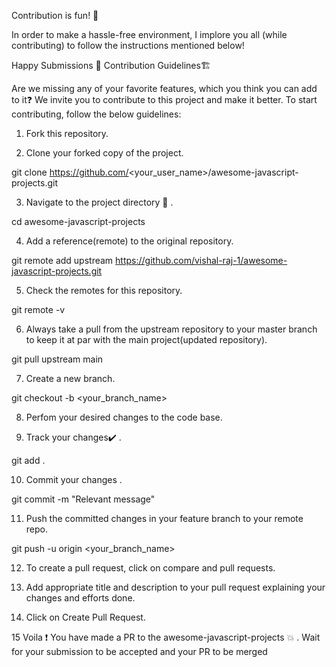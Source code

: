 Contribution is fun! 💚

In order to make a hassle-free environment, I implore you all (while contributing) to follow the instructions mentioned below!

Happy Submissions 🙂
Contribution Guidelines🏗

Are we missing any of your favorite features, which you think you can add to it❓ We invite you to contribute to this project and make it better. To start contributing, follow the below guidelines:

1. Fork this repository.

2. Clone your forked copy of the project.

git clone https://github.com/<your_user_name>/awesome-javascript-projects.git

3. Navigate to the project directory 📁 .

cd awesome-javascript-projects

4. Add a reference(remote) to the original repository.

git remote add upstream https://github.com/vishal-raj-1/awesome-javascript-projects.git 

5. Check the remotes for this repository.

git remote -v

6. Always take a pull from the upstream repository to your master branch to keep it at par with the main project(updated repository).

git pull upstream main

7. Create a new branch.

git checkout -b <your_branch_name>

8. Perfom your desired changes to the code base.

9. Track your changes✔️ .

git add . 

10. Commit your changes .

git commit -m "Relevant message"

11. Push the committed changes in your feature branch to your remote repo.

git push -u origin <your_branch_name>

12. To create a pull request, click on compare and pull requests.

13. Add appropriate title and description to your pull request explaining your changes and efforts done.

14. Click on Create Pull Request.

15 Voila ❗ You have made a PR to the awesome-javascript-projects 💥 . Wait for your submission to be accepted and your PR to be merged